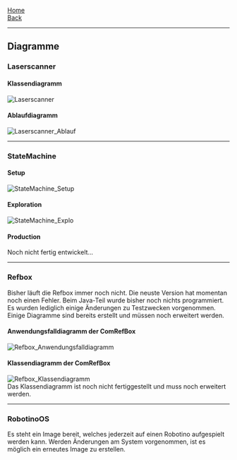 [Home](home)  
[Back](DokuSolidus)
***
## Diagramme
### Laserscanner
#### Klassendiagramm
![Laserscanner](https://gitlab.com/solidus/hefei/uploads/a3d0d268ecf3d39f39aa0ddc3f01d902/Laserscanner.png)  
#### Ablaufdiagramm
![Laserscanner_Ablauf](https://gitlab.com/solidus/hefei/uploads/00b8fe26875b2e4a084bae1cf7fc7f1d/Laserscanner_Ablauf.JPG)
***

### StateMachine
#### Setup

![StateMachine_Setup](https://gitlab.com/solidus/hefei/uploads/6e1fc296532cac8615b6257dc3871d31/StateMachine_Setup.JPG)

#### Exploration

![StateMachine_Explo](https://gitlab.com/solidus/hefei/uploads/2137fd10fdde42ed07aa12abb1eecbff/StateMachine_Explo.JPG)

#### Production

Noch nicht fertig entwickelt...
***
### Refbox
Bisher läuft die Refbox immer noch nicht. Die neuste Version hat momentan noch einen Fehler. Beim Java-Teil wurde bisher noch nichts programmiert. Es wurden lediglich einige Änderungen zu Testzwecken vorgenommen. Einige Diagramme sind bereits erstellt und müssen noch erweitert werden. 
#### Anwendungsfalldiagramm der ComRefBox 
![Refbox_Anwendungsfalldiagramm](https://gitlab.com/solidus/hefei/uploads/5be944d9b32d290ad90b65b660392a5c/Refbox_Anwendungsfalldiagramm.jpg)  
#### Klassendiagramm der ComRefBox
![Refbox_Klassendiagramm](https://gitlab.com/solidus/hefei/uploads/e5711e13fa1c3e0d472122d87df6a61a/Refbox_Klassendiagramm.jpg)  
Das Klassendiagramm ist noch nicht fertiggestellt und muss noch erweitert werden.
***
### RobotinoOS
Es steht ein Image bereit, welches jederzeit auf einen Robotino aufgespielt werden kann. Werden Änderungen am System vorgenommen, ist es möglich ein erneutes Image zu erstellen.

